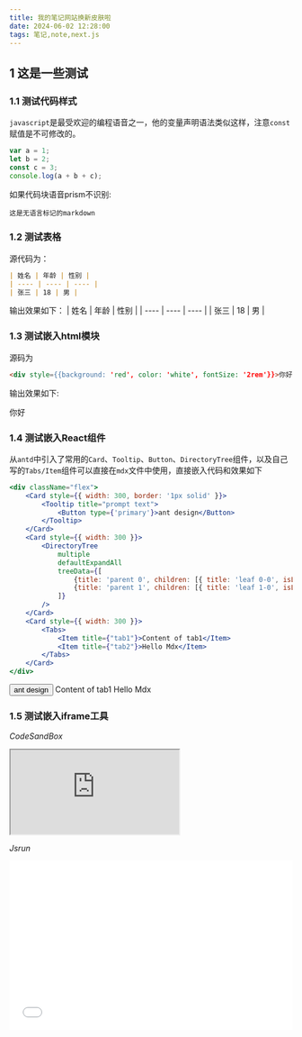 ```yaml
---
title: 我的笔记网站换新皮肤啦
date: 2024-06-02 12:28:00
tags: 笔记,note,next.js
---
```


## 1 这是一些测试
### 1.1 测试代码样式
`javascript`是最受欢迎的编程语音之一，他的变量声明语法类似这样，注意`const`赋值是不可修改的。
```js :demo.js {3}
var a = 1;
let b = 2;
const c = 3;
console.log(a + b + c);
```
如果代码块语音prism不识别:
```
这是无语言标记的markdown
```

### 1.2 测试表格
源代码为：
```md
| 姓名 | 年龄 | 性别 |
| ---- | ---- | ---- |
| 张三 | 18 | 男 |
```
输出效果如下：
| 姓名 | 年龄 | 性别 |
| ---- | ---- | ---- |
| 张三 | 18 | 男 |

### 1.3 测试嵌入html模块
源码为
```html
<div style={{background: 'red', color: 'white', fontSize: '2rem'}}>你好</div>
```
输出效果如下:

<div style={{background: 'red', color: 'white', fontSize: '2rem'}}>你好</div>

### 1.4 测试嵌入React组件
从`antd`中引入了常用的`Card`、`Tooltip`、`Button`、`DirectoryTree`组件，以及自己写的`Tabs/Item`组件可以直接在`mdx`文件中使用，直接嵌入代码和效果如下
```jsx
<div className="flex">
    <Card style={{ width: 300, border: '1px solid' }}>
        <Tooltip title="prompt text">
            <Button type={'primary'}>ant design</Button>
        </Tooltip>
    </Card>
    <Card style={{ width: 300 }}>
        <DirectoryTree
            multiple
            defaultExpandAll
            treeData={[
                {title: 'parent 0', children: [{ title: 'leaf 0-0', isLeaf: true},{ title: 'leaf 0-1', isLeaf: true}]},
                {title: 'parent 1', children: [{ title: 'leaf 1-0', isLeaf: true},{ title: 'leaf 1-1', isLeaf: true}]},
            ]}
        />
    </Card>
    <Card style={{ width: 300 }}>
        <Tabs>
            <Item title={"tab1"}>Content of tab1</Item>
            <Item title={"tab2"}>Hello Mdx</Item>
        </Tabs>
    </Card>
</div>
```

<div className="flex">
    <Card style={{ width: 300, border: '1px solid' }}>
        <Tooltip title="prompt text">
            <Button type={'primary'}>ant design</Button>
        </Tooltip>
    </Card>
    <Card style={{ width: 300 }}>
        <DirectoryTree
            multiple
            defaultExpandAll
            treeData={[
                {title: 'parent 0', children: [{ title: 'leaf 0-0', isLeaf: true},{ title: 'leaf 0-1', isLeaf: true}]},
                {title: 'parent 1', children: [{ title: 'leaf 1-0', isLeaf: true},{ title: 'leaf 1-1', isLeaf: true}]},
            ]}
        />
    </Card>
    <Card style={{ width: 300 }}>
        <Tabs>
            <Item title={"tab1"}>Content of tab1</Item>
            <Item title={"tab2"}>Hello Mdx</Item>
        </Tabs>
    </Card>
</div>


### 1.5 测试嵌入iframe工具
*CodeSandBox*

<iframe src="https://codesandbox.io/embed/6fsg97?view=editor+%2B+preview&module=%2Fsrc%2Findex.js"
     style={ {width:'100%', height:'500px', border:0, borderRadius: '4px', verflow:'hidden'} }
     title="react-playgroud"
     allow="accelerometer; ambient-light-sensor; camera; encrypted-media; geolocation; gyroscope; hid; microphone; midi; payment; usb; vr; xr-spatial-tracking"
     sandbox="allow-forms allow-modals allow-popups allow-presentation allow-same-origin allow-scripts"
></iframe>

*Jsrun*

<iframe width="100%" height="300" src="//jsrun.net/3pDKp/embedded/quick/light" allowFullScreen="allowfullscreen" frameBorder="0"></iframe>